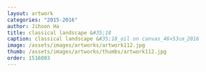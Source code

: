 ```yaml
---
layout: artwork 
categories: "2015-2016"
author: Jihoon Ha 
title: classical landscape &#35;18 
caption: classical landscape &#35;18_oil on canvas_46×53㎝_2016 
image: /assets/images/artworks/artwork112.jpg 
thumb: /assets/images/artworks/thumbs/artwork112.jpg 
order: 1516003 
---
```

